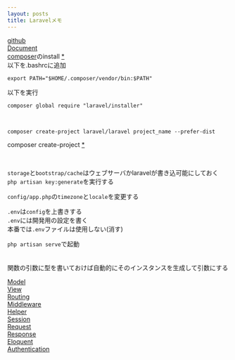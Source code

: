 ```yaml
---
layout: posts
title: Laravelメモ 
---
```

[github](https://github.com/laravel/laravel)  
[Document](https://laravel.com/docs/5.2)  
[composer](https://getcomposer.org/download/)のinstall [*](https://www.digitalocean.com/community/tutorials/how-to-install-and-use-composer-on-ubuntu-14-04)  
以下を.bashrcに追加   

```
export PATH="$HOME/.composer/vendor/bin:$PATH"
```

以下を実行  

```
composer global require "laravel/installer"
```
<br>

```
composer create-project laravel/laravel project_name --prefer-dist
```
composer create-project [*](https://getcomposer.org/doc/03-cli.md#create-project)  

<br>

`storage`と`bootstrap/cache`はウェブサーバかlaravelが書き込可能にしておく  
`php artisan key:generate`を実行する  

`config/app.php`の`timezone`と`locale`を変更する  

`.env`は`config`を上書きする  
`.env`には開発用の設定を書く  
本番では`.env`ファイルは使用しない(消す)   

`php artisan serve`で起動  
<br>
<br>
関数の引数に型を書いておけば自動的にそのインスタンスを生成して引数にする  

[Model](/2016/05/06/laravel-model.html)  
[View](/2016/05/06/laravel-view.html)   
[Routing](/2016/05/06/laravel-routing.html)   
[Middleware](/2016/05/09/laravel-middleware.html)   
[Helper](https://laravel.com/docs/5.2/helpers)  
[Session](/2016/05/15/laravel-session.html)  
[Request](/2016/05/10/laravel-request.html)  
[Response](/2016/05/14/laravel-response.html)  
[Eloquent](/2016/05/17/eloquent.html)  
[Authentication](/2016/05/20/laravel-authentication.html)   


